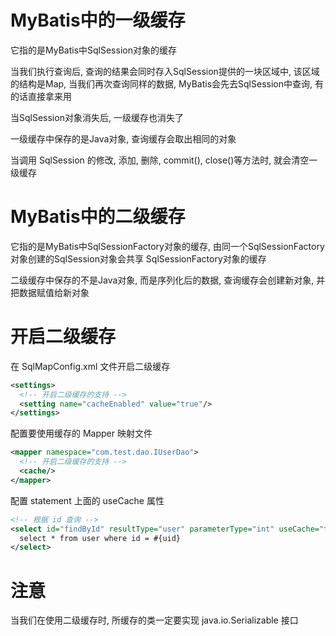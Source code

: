 # MyBatis中的一级缓存

它指的是MyBatis中SqlSession对象的缓存

当我们执行查询后, 查询的结果会同时存入SqlSession提供的一块区域中,
该区域的结构是Map, 当我们再次查询同样的数据, 
MyBatis会先去SqlSession中查询, 有的话直接拿来用

当SqlSession对象消失后, 一级缓存也消失了

一级缓存中保存的是Java对象, 查询缓存会取出相同的对象

当调用 SqlSession 的修改, 添加, 删除, commit(), close()等方法时, 就会清空一级缓存

# MyBatis中的二级缓存

它指的是MyBatis中SqlSessionFactory对象的缓存, 
由同一个SqlSessionFactory对象创建的SqlSession对象会共享
SqlSessionFactory对象的缓存

二级缓存中保存的不是Java对象, 而是序列化后的数据, 
查询缓存会创建新对象, 并把数据赋值给新对象

# 开启二级缓存
在 SqlMapConfig.xml 文件开启二级缓存
```xml
<settings>
  <!-- 开启二级缓存的支持 -->
  <setting name="cacheEnabled" value="true"/>
</settings>
```
配置要使用缓存的 Mapper 映射文件
```xml
<mapper namespace="com.test.dao.IUserDao">
  <!-- 开启二级缓存的支持 -->
  <cache/>
</mapper>
```
配置 statement 上面的 useCache 属性
```xml
<!-- 根据 id 查询 -->
<select id="findById" resultType="user" parameterType="int" useCache="true">
  select * from user where id = #{uid}
</select>
```

# 注意
当我们在使用二级缓存时, 所缓存的类一定要实现 java.io.Serializable 接口
